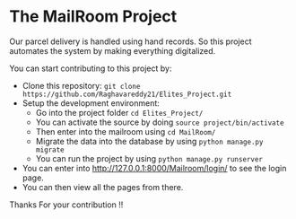 # The MailRoom Project

Our parcel delivery is handled using hand records. So this project automates the system by making everything digitalized.

You can start contributing to this project by:

- Clone this repository:  ```git clone https://github.com/Raghavareddy21/Elites_Project.git```
- Setup the development environment:
  - Go into the project folder ```cd Elites_Project/```
  - You can activate the source by doing ```source project/bin/activate```
  - Then enter into the mailroom using ```cd MailRoom/```
  - Migrate the data into the database by using ```python manage.py migrate```
  - You can run the project by using ```python manage.py runserver```
 - You can enter into http://127.0.0.1:8000/Mailroom/login/ to see the login page.
 - You can then view all the pages from there.
 
 Thanks For your contribution !!
